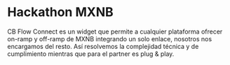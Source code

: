 # Hackathon MXNB
CB Flow Connect es un widget que permite a cualquier plataforma ofrecer on-ramp y off-ramp de MXNB integrando un solo enlace, nosotros nos encargamos del resto. Así resolvemos la complejidad técnica y de cumplimiento mientras que para el partner es plug & play.
